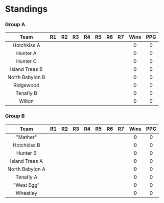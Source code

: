 # Standings

### Group A

Team|R1|R2|R3|R4|R5|R6|R7|Wins|PPG
:---:|:---:|:---:|:---:|:---:|:---:|:---:|:---:|:---:|:---:
Hotchkiss A||||||||0|0
Hunter A||||||||0|0
Hunter C||||||||0|0
Island Trees B||||||||0|0
North Babylon B||||||||0|0
Ridgewood||||||||0|0
Tenafly B||||||||0|0
Wilton||||||||0|0

### Group B

Team|R1|R2|R3|R4|R5|R6|R7|Wins|PPG
:---:|:---:|:---:|:---:|:---:|:---:|:---:|:---:|:---:|:---:
"Mather"||||||||0|0
Hotchkiss B||||||||0|0
Hunter B||||||||0|0
Island Trees A||||||||0|0
North Babylon A||||||||0|0
Tenafly A||||||||0|0
"West Egg"||||||||0|0
Wheatley||||||||0|0